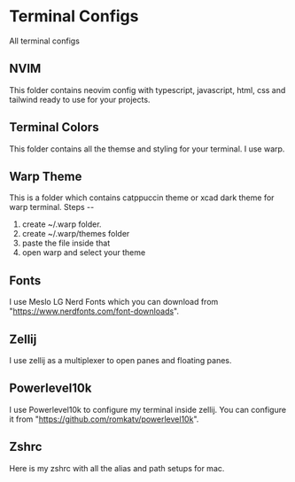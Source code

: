 # Terminal Configs
All terminal configs


## NVIM 
This folder contains neovim config with typescript, javascript, html, css and tailwind ready to use for your projects.

## Terminal Colors
This folder contains all the themse and styling for your terminal. I use warp.

## Warp Theme
This is a folder which contains catppuccin theme or xcad dark theme for warp terminal.
Steps -- 
  1. create ~/.warp folder.
  2. create ~/.warp/themes folder
  3. paste the file inside that
  4. open warp and select your theme

## Fonts
I use Meslo LG Nerd Fonts which you can download from "https://www.nerdfonts.com/font-downloads".

## Zellij
I use zellij as a multiplexer to open panes and floating panes.

## Powerlevel10k
I use Powerlevel10k to configure my terminal inside zellij. You can configure it from "https://github.com/romkatv/powerlevel10k".

## Zshrc 
Here is my zshrc with all the alias and path setups for mac.
